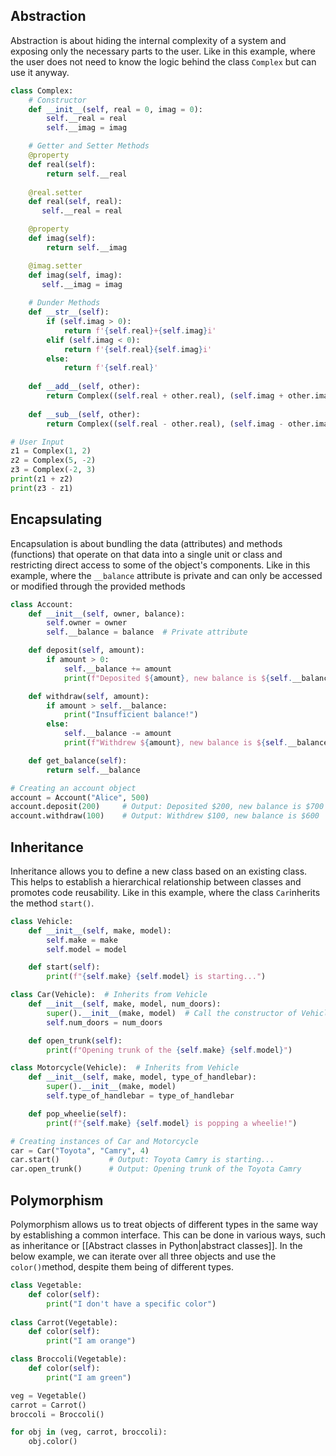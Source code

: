 ## Abstraction
Abstraction is about hiding the internal complexity of a system and exposing only the necessary parts to the user. Like in this example, where the user does not need to know the logic behind the class `Complex` but can use it anyway.

``` Python
class Complex:
    # Constructor
    def __init__(self, real = 0, imag = 0):
        self.__real = real
        self.__imag = imag

    # Getter and Setter Methods
    @property
    def real(self): 
        return self.__real
    
    @real.setter
    def real(self, real): 
       self.__real = real

    @property
    def imag(self): 
        return self.__imag

    @imag.setter
    def imag(self, imag): 
       self.__imag = imag
    
    # Dunder Methods
    def __str__(self):
        if (self.imag > 0):
            return f'{self.real}+{self.imag}i'
        elif (self.imag < 0):
            return f'{self.real}{self.imag}i'
        else:
            return f'{self.real}'
    
    def __add__(self, other):
        return Complex((self.real + other.real), (self.imag + other.imag))
    
    def __sub__(self, other):
        return Complex((self.real - other.real), (self.imag - other.imag))

# User Input
z1 = Complex(1, 2)
z2 = Complex(5, -2)
z3 = Complex(-2, 3)
print(z1 + z2)
print(z3 - z1)
```

## Encapsulating
Encapsulation is about bundling the data (attributes) and methods (functions) that operate on that data into a single unit or class and restricting direct access to some of the object's components. Like in this example, where the `__balance` attribute is private and can only be accessed or modified through the provided methods

``` Python
class Account:
    def __init__(self, owner, balance):
        self.owner = owner
        self.__balance = balance  # Private attribute

    def deposit(self, amount):
        if amount > 0:
            self.__balance += amount
            print(f"Deposited ${amount}, new balance is ${self.__balance}")

    def withdraw(self, amount):
        if amount > self.__balance:
            print("Insufficient balance!")
        else:
            self.__balance -= amount
            print(f"Withdrew ${amount}, new balance is ${self.__balance}")

    def get_balance(self):
        return self.__balance

# Creating an account object
account = Account("Alice", 500)
account.deposit(200)     # Output: Deposited $200, new balance is $700
account.withdraw(100)    # Output: Withdrew $100, new balance is $600
```

## Inheritance
Inheritance allows you to define a new class based on an existing class. This helps to establish a hierarchical relationship between classes and promotes code reusability. Like in this example, where the class `Car`inherits the method `start()`.

``` Python
class Vehicle:
    def __init__(self, make, model):
        self.make = make
        self.model = model

    def start(self):
        print(f"{self.make} {self.model} is starting...")

class Car(Vehicle):  # Inherits from Vehicle
    def __init__(self, make, model, num_doors):
        super().__init__(make, model)  # Call the constructor of Vehicle
        self.num_doors = num_doors

    def open_trunk(self):
        print(f"Opening trunk of the {self.make} {self.model}")

class Motorcycle(Vehicle):  # Inherits from Vehicle
    def __init__(self, make, model, type_of_handlebar):
        super().__init__(make, model)
        self.type_of_handlebar = type_of_handlebar

    def pop_wheelie(self):
        print(f"{self.make} {self.model} is popping a wheelie!")

# Creating instances of Car and Motorcycle
car = Car("Toyota", "Camry", 4)
car.start()           # Output: Toyota Camry is starting...
car.open_trunk()      # Output: Opening trunk of the Toyota Camry
```

## Polymorphism
Polymorphism allows us to treat objects of different types in the same way by establishing a common interface. This can be done in various ways, such as inheritance or [[Abstract classes in Python|abstract classes]]. In the below example, we can iterate over all three objects and use the `color()`method, despite them being of different types. 

``` Python
class Vegetable:
    def color(self):
        print("I don't have a specific color")
        
class Carrot(Vegetable):
    def color(self):
        print("I am orange")

class Broccoli(Vegetable):
    def color(self): 
        print("I am green")

veg = Vegetable()
carrot = Carrot()
broccoli = Broccoli()

for obj in (veg, carrot, broccoli):
    obj.color()
```